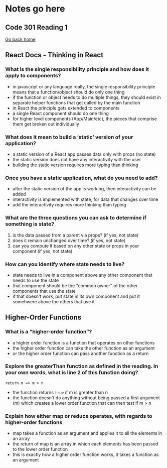 # Notes go here

## Code 301 Reading 1

[Go back home](/reading-notes/)

## React Docs - Thinking in React

### What is the single responsibility principle and how does it apply to components?

- in javascript or any language really, the single responsibility principle means that a  function/object should do only one thing
- if the function or object needs to do multiple things, they should exist in separate helper functions that get called by the main function
- in React the principle gets extended to components
- a single React component should do one thing
- for higher level components (App/Main/etc), the pieces that comprise them get broken out individually

### What does it mean to build a ‘static’ version of your application?

- a static version of a React app passes data only with props (no state)
- the static version does not have any interactivity with the user
- building the static version requires more typing than thinking

### Once you have a static application, what do you need to add?

- after the static version of the app is working, then interactivity can be added
- interactivity is implemented with state, for data that changes over time
- add the interactivity requires more thinking than typing

### What are the three questions you can ask to determine if something is state?

1. is the data passed from a parent via props? (if yes, not state)
2. does it remain unchanged over time? (if yes, not state)
3. can you compute it based on any other state or props in your component (if yes, not state)

### How can you identify where state needs to live?

- state needs to live in a component above any other component that needs to use the state
- that component should be the "common owner" of the other components that use the state
- if that doesn't work, put state in its own component and put it somehwere above the others that use it

## Higher-Order Functions

### What is a “higher-order function”?

- a higher order function is a function that operates on other functions
- the higher order function can take the other function as an argument
- or the higher order function can pass another function as a return

### Explore the greaterThan function as defined in the reading. In your own words, what is line 2 of this function doing?

`return m => m > n`

- the function returns `true` if m is greater than n
- the function doesn't do anything without being passed a first argument (m) which creates a lower order function that can then test if m > n

### Explain how either map or reduce operates, with regards to higher-order functions

- map takes a function as an argument and applies it to all the elements in an array
- the return of map is an array in which each elements has been passed to the lower order function
- this is exactly how a higher order function works, it takes a function as an argument
